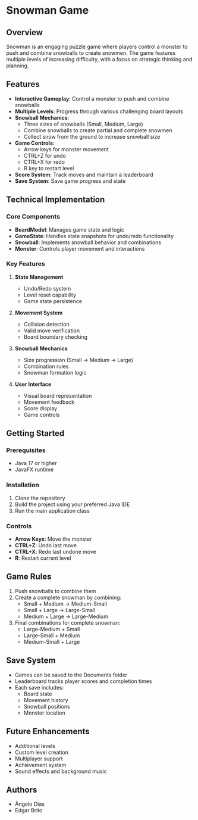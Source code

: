 # Snowman Game

## Overview
Snowman is an engaging puzzle game where players control a monster to push and combine snowballs to create snowmen. The game features multiple levels of increasing difficulty, with a focus on strategic thinking and planning.

## Features
- **Interactive Gameplay**: Control a monster to push and combine snowballs
- **Multiple Levels**: Progress through various challenging board layouts
- **Snowball Mechanics**:
    - Three sizes of snowballs (Small, Medium, Large)
    - Combine snowballs to create partial and complete snowmen
    - Collect snow from the ground to increase snowball size
- **Game Controls**:
    - Arrow keys for monster movement
    - CTRL+Z for undo
    - CTRL+X for redo
    - R key to restart level
- **Score System**: Track moves and maintain a leaderboard
- **Save System**: Save game progress and state

## Technical Implementation
### Core Components
- **BoardModel**: Manages game state and logic
- **GameState**: Handles state snapshots for undo/redo functionality
- **Snowball**: Implements snowball behavior and combinations
- **Monster**: Controls player movement and interactions

### Key Features
1. **State Management**
    - Undo/Redo system
    - Level reset capability
    - Game state persistence

2. **Movement System**
    - Collision detection
    - Valid move verification
    - Board boundary checking

3. **Snowball Mechanics**
    - Size progression (Small → Medium → Large)
    - Combination rules
    - Snowman formation logic

4. **User Interface**
    - Visual board representation
    - Movement feedback
    - Score display
    - Game controls

## Getting Started
### Prerequisites
- Java 17 or higher
- JavaFX runtime

### Installation
1. Clone the repository
2. Build the project using your preferred Java IDE
3. Run the main application class

### Controls
- **Arrow Keys**: Move the monster
- **CTRL+Z**: Undo last move
- **CTRL+X**: Redo last undone move
- **R**: Restart current level

## Game Rules
1. Push snowballs to combine them
2. Create a complete snowman by combining:
    - Small + Medium → Medium-Small
    - Small + Large → Large-Small
    - Medium + Large → Large-Medium
3. Final combinations for complete snowman:
    - Large-Medium + Small
    - Large-Small + Medium
    - Medium-Small + Large

## Save System
- Games can be saved to the Documents folder
- Leaderboard tracks player scores and completion times
- Each save includes:
    - Board state
    - Movement history
    - Snowball positions
    - Monster location

## Future Enhancements
- Additional levels
- Custom level creation
- Multiplayer support
- Achievement system
- Sound effects and background music

## Authors
- Ângelo Dias
- Edgar Brito